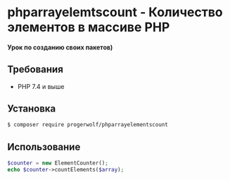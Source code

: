 # phparrayelemtscount - Количество элементов в массиве PHP 

#### Урок по созданию своих пакетов)

## Требования

 - PHP 7.4 и выше

## Установка

```bash
$ composer require progerwolf/phparrayelementscount
```

## Использование 

```php
$counter = new ElementCounter();
echo $counter->countElements($array);
```
